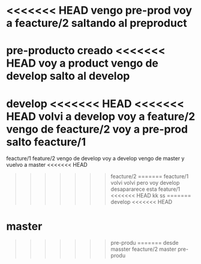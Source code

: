 <<<<<<< HEAD
vengo pre-prod voy a feacture/2
saltando al preproduct
=======
pre-producto creado
<<<<<<< HEAD
voy a product vengo de develop
salto al develop
=======
develop
<<<<<<< HEAD
<<<<<<< HEAD
volvi a develop voy a feature/2
vengo de feacture/2 voy a pre-prod
salto feacture/1
=======
feacture/1
feature/2
vengo de develop voy a develop
vengo de master y vuelvo a master
<<<<<<< HEAD
>>>>>>> feacture/2
=======
feacture/1
volvi
volvi pero voy develop desapararece esta
>>>>>>> feature/1
<<<<<<< HEAD
kk
ss
=======
>>>>>>> develop
<<<<<<< HEAD

master
=======
>>>>>>> pre-produ
=======
desde masster
>>>>>>> feacture/2
>>>>>>> master
>>>>>>> pre-produ
